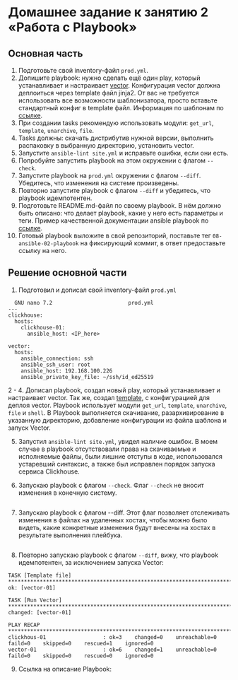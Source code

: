 # Домашнее задание к занятию 2 «Работа с Playbook»

## Основная часть

1. Подготовьте свой inventory-файл `prod.yml`.
2. Допишите playbook: нужно сделать ещё один play, который устанавливает и настраивает [vector](https://vector.dev). Конфигурация vector должна деплоиться через template файл jinja2. От вас не требуется использовать все возможности шаблонизатора, просто вставьте стандартный конфиг в template файл. Информация по шаблонам по [ссылке](https://www.dmosk.ru/instruktions.php?object=ansible-nginx-install).
3. При создании tasks рекомендую использовать модули: `get_url`, `template`, `unarchive`, `file`.
4. Tasks должны: скачать дистрибутив нужной версии, выполнить распаковку в выбранную директорию, установить vector.
5. Запустите `ansible-lint site.yml` и исправьте ошибки, если они есть.
6. Попробуйте запустить playbook на этом окружении с флагом `--check`.
7. Запустите playbook на `prod.yml` окружении с флагом `--diff`. Убедитесь, что изменения на системе произведены.
8. Повторно запустите playbook с флагом `--diff` и убедитесь, что playbook идемпотентен.
9. Подготовьте README.md-файл по своему playbook. В нём должно быть описано: что делает playbook, какие у него есть параметры и теги. Пример качественной документации ansible playbook по [ссылке](https://github.com/opensearch-project/ansible-playbook).
10. Готовый playbook выложите в свой репозиторий, поставьте тег `08-ansible-02-playbook` на фиксирующий коммит, в ответ предоставьте ссылку на него.

## Решение основной части

1. Подготовил и дописал свой inventory-файл `prod.yml`
```
  GNU nano 7.2                        prod.yml                                  
---
clickhouse:
  hosts:
    clickhouse-01:
      ansible_host: <IP_here>

vector:
  hosts:
    ansible_connection: ssh
    ansible_ssh_user: root
    ansible_host: 192.168.100.226
    ansible_private_key_file: ~/ssh/id_ed25519
```

2 - 4. Дописал playbook, создал новый play, который устанавливает и настраивает vector. Так же, создал [template](), с конфигурацией для деплоя vector. Playbook использует модули `get_url`, `template`, `unarchive`, `file` и `shell`. В Playbook выполняется скачивание, разархивирование в указанную директорию, добавление конфигурации из файла шаблона и запуск Vector.

5. Запустил `ansible-lint site.yml`, увидел наличие ошибок. В моем случае в playbook отсутствовали права на скачиваемые и исполняемые файлы, были лишние отступы в коде, использовался устаревший синтаксис, а также был исправлен порядок запуска сервиса Clickhouse.

6. Запускаю playbook с флагом `--check`. Флаг `--check` не вносит изменения в конечную систему.
```

```
7. Запускаю playbook с флагом --diff. Этот флаг позволяет отслеживать изменения в файлах на удаленных хостах, чтобы можно было видеть, какие конкретные изменения будут внесены на хостах в результате выполнения плейбука.
```
```

8. Повторно запускаю playbook с флагом `--diff`, вижу, что playbook идемпотентен, за исключением запуска Vector:
```
TASK [Template file] *****************************************************************************************
ok: [vector-01]

TASK [Run Vector] ********************************************************************************************
changed: [vector-01]

PLAY RECAP ***************************************************************************************************
clickhous-01                  : ok=3    changed=0    unreachable=0    faild=0    skipped=0    rescued=1    ignored=0
vector-01                     : ok=6    changed=1    unreachable=0    faild=0    skipped=0    rescued=0    ignored=0
```

9.  Ссылка на описание Playbook: 
